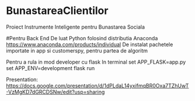 # BunastareaClientilor
Proiect Instrumente Inteligente pentru Bunastarea Sociala

#Pentru Back End
De luat Python folosind distributia Anaconda https://www.anaconda.com/products/individual
De instalat pachetele importate in app si customerspy, pentru partea de algoritm

Pentru a rula in mod developer cu flask
In terminal
set APP_FLASK=app.py
set APP_ENV=development
flask run

Presentation:
https://docs.google.com/presentation/d/1dPLdaL14yxifmqBR0Oxa7TZhUwT-VzMgKD7dGRCDSNw/edit?usp=sharing

